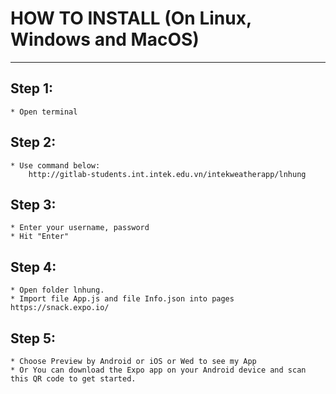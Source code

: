 # HOW TO INSTALL (On Linux, Windows and MacOS)

****************************

## Step 1:
    * Open terminal
    
## Step 2:
    * Use command below:
        http://gitlab-students.int.intek.edu.vn/intekweatherapp/lnhung
    
## Step 3:
    * Enter your username, password
    * Hit "Enter"

## Step 4:
    * Open folder lnhung.
    * Import file App.js and file Info.json into pages https://snack.expo.io/

## Step 5:
    * Choose Preview by Android or iOS or Wed to see my App
    * Or You can download the Expo app on your Android device and scan this QR code to get started.
